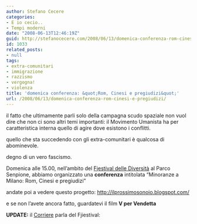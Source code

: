 ```yaml
---
author: Stefano Cecere
categories:
- E io cecio..
- Tempi moderni
date: "2008-06-13T12:46:19Z"
guid: http://stefanocecere.com/2008/06/13/domenica-conferenza-rom-cinesi-e-pregiudizi/
id: 1033
related_posts:
- null
tags:
- extra-comunitari
- immigrazione
- razzismo
- vergogna!
- violenza
title: 'domenica conferenza: &quot;Rom, Cinesi e pregiudizi&quot;'
url: /2008/06/13/domenica-conferenza-rom-cinesi-e-pregiudizi/
---
```


il fatto che ultimamente parli solo della campagna scudo spaziale non vuol dire che non ci sono altri temi importanti: il Movimento Umanista ha per caratteristica interna quello di agire dove esistono i conflitti.

quello che sta succedendo con gli extra-comunitari è qualcosa di abominevole.
  
degno di un vero fascismo.

Domenica alle 15.00, nell&#8217;ambito del [Fjestival delle Diversità](http://www.fjiestival.it) al Parco Senpione, abbiamo organizzato una **conferenza** intitolata &#8220;Minoranze a Milano: Rom, Cinesi e pregiudizi&#8221;

andate poi a vedere questo progetto: <http://ilprossimosonoio.blogspot.com/>

e se non l&#8217;avete ancora fatto, guardatevi il film **V per Vendetta**

**UPDATE:** il [Corriere](http://www.corriere.it/vivimilano/cronache/articoli/2008/06_Giugno/13/festival_diversità.shtml) parla del Fjiestival: